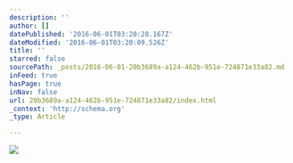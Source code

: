 ```yaml
---
description: ''
author: []
datePublished: '2016-06-01T03:20:28.167Z'
dateModified: '2016-06-01T03:20:09.526Z'
title: ''
starred: false
sourcePath: _posts/2016-06-01-20b3689a-a124-462b-951e-724871e33a82.md
inFeed: true
hasPage: true
inNav: false
url: 20b3689a-a124-462b-951e-724871e33a82/index.html
_context: 'http://schema.org'
_type: Article

---
```

![](https://the-grid-user-content.s3-us-west-2.amazonaws.com/4091c997-ce62-4f17-aa94-f1382f394bd5.jpg)